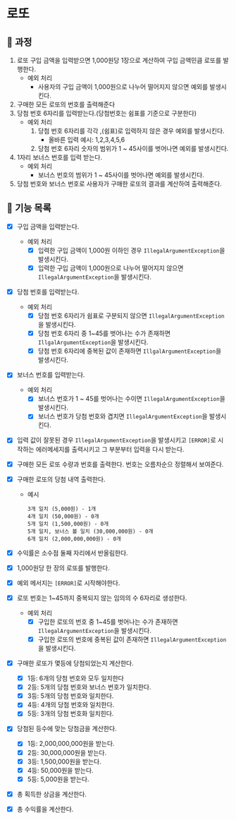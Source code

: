 # 로또

## <font style="vertical-align: inherit;"><font style="vertical-align: inherit;">🚀</font></font> 과정

1. 로또 구입 금액을 입력받으면 1,000원당 1장으로 계산하여 구입 금액민큼 로또를 발행한다.
    - 예외 처리
        - 사용자의 구입 금액이 1,000원으로 나누어 떨어지지 않으면 예외를 발생시킨다.
2. 구매한 모든 로또의 번호를 출력해준다
3. 당첨 번호 6자리를 입력받는다.(당첨번호는 쉼표를 기준으로 구분한다)
    - 예외 처리
        1. 당첨 번호 6자리를 각각 ,(쉼표)로 입력하지 않은 경우 예외를 발생시킨다.
            - 올바른 입력 예시: 1,2,3,4,5,6
        2. 당첨 번호 6자리 숫자의 범위가 1 ~ 45사이를 벗어나면 예외를 발생시킨다.
4. 1자리 보너스 번호를 입력 받는다.
    - 예외 처리
        - 보너스 번호의 범위가 1 ~ 45사이를 벗어나면 예외를 발생시킨다.
5. 당첨 번호와 보너스 번호로 사용자가 구매한 로또의 결과를 계산하여 출력해준다.


## <font style="vertical-align: inherit;"><font style="vertical-align: inherit;">🔨</font></font> 기능 목록

- [x] 구입 금액을 입력받는다.
  - 예외 처리
    - [x] 입력한 구입 금액이 1,000원 이하인 경우 `IllegalArgumentException`을 발생시킨다.
    - [x] 입력한 구입 금액이 1,000원으로 나누어 떨어지지 않으면 `IllegalArgumentException`을 발생시킨다.

- [x] 당첨 번호를 입력받는다.
    - 예외 처리
        - [x] 당첨 번호 6자리가 쉼표로 구분되지 않으면 `IllegalArgumentException`을 발생시킨다.
        - [x] 당첨 번호 6자리 중 1~45를 벗어나는 수가 존재하면 `IllgalArgumentException`을 발생시킨다.
        - [x] 당첨 번호 6자리에 중복된 값이 존재하면 `IllgalArgumentException`을 발생시킨다.

- [x] 보너스 번호를 입력받는다.
    - 예외 처리
        - [x] 보너스 번호가 1 ~ 45를 벗어나는 수이면 `IllegalArgumentException`을 발생시킨다.
        - [x] 보너스 번호가 당첨 번호와 겹치면 `IllegalArgumentException`을 발생시킨다.

- [x] 입력 값이 잘못된 경우 `IllegalArgumentException`을 발생시키고 `[ERROR]`로 시작하는 에러메세지를 출력시키고 그 부분부터 입력을 다시 받는다.

- [x] 구매한 모든 로또 수량과 번호를 출력한다. 번호는 오름차순으 정렬해서 보여준다.

- [x] 구매한 로또의 당첨 내역 출력한다.
  - 예시
    ```
    3개 일치 (5,000원) - 1개
    4개 일치 (50,000원) - 0개
    5개 일치 (1,500,000원) - 0개
    5개 일치, 보너스 볼 일치 (30,000,000원) - 0개
    6개 일치 (2,000,000,000원) - 0개 
    ```

- [x] 수익률은 소수점 둘째 자리에서 반올림한다.

- [x] 1,000원당 한 장의 로또를 발행한다.

- [x] 예외 메서지는 `[ERROR]`로 시작해야한다.  

- [x] 로또 번호는 1~45까지 중복되지 않는 임의의 수 6자리로 생성한다.
  - 예외 처리
    - [x] 구입한 로또의 번호 중 1~45를 벗어나는 수가 존재하면 `IllegalArgumentException`을 발생시킨다.
    - [x] 구입한 로또의 번호에 중복된 값이 존재하면 `IllegalArgumentException`을 발생시킨다.

- [x] 구매한 로또가 몇등에 당첨되었는지 계산한다.
    - [x] 1등: 6개의 당첨 번호와 모두 일치한다
    - [x] 2등: 5개의 당첨 번호와 보너스 번호가 일치한다.
    - [x] 3등: 5개의 당첨 번호와 일치한다.
    - [x] 4등: 4개의 당첨 번호와 일치한다.
    - [x] 5등: 3개의 당첨 번호화 일치힌다.

- [x] 당첨된 등수에 맞는 당첨금을 계산한다.
    - [x] 1등: 2,000,000,000원을 받는다.
    - [x] 2등: 30,000,000원을 받는다.
    - [x] 3등: 1,500,000원을 받는다.
    - [x] 4등: 50,000원을 받는다.
    - [x] 5등: 5,000원을 받는다.

- [x] 총 획득한 상금을 계산한다.
- [x] 총 수익률을 계산한다.
